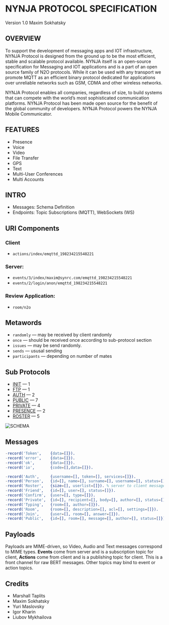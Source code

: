 NYNJA PROTOCOL SPECIFICATION
============================

Version 1.0 Maxim Sokhatsky

OVERVIEW
--------

To support the development of messaging apps and IOT infrastructure, NYNJA Protocol is designed from the ground up to be the most efficient, stable and scalable protocol available.  NYNJA itself is an open-source specification for Messaging and IOT applications and is a part of an open source family of N2O protocols. While it can be used with any transport we promote MQTT as an efficient binary protocol dedicated for applications over unreliable networks such as GSM, CDMA and other wireless networks.

NYNJA Protocol enables all companies, regardless of size, to build systems that can compete with the world’s most sophisticated communication platforms. NYNJA Protocol has been made open source for the benefit of the global community of developers. NYNJA Protocol powers the NYNJA Mobile Communicator.

FEATURES
--------

* Presence
* Voice
* Video
* File Transfer
* GPS
* Text
* Multi-User Conferences
* Multi Accounts

INTRO
-----

* Messages: Schema Definition
* Endpoints: Topic Subscriptions (MQTT), WebSockets (WS)

URI Components
--------------

### Client

* `actions/index/emqttd_198234215548221`

### Server:

* `events/3/index/maxim@synrc.com/emqttd_198234215548221`
* `events/2/login/anon/emqttd_198234215548221`

### Review Application:

* `room/n2o`

Metawords
---------

* `randomly` — may be received by client randomly
* `once` — should be received once according to sub-protocol section
* `issues` — may be send randomly.
* `sends` — ususal sending
* `participants` — depending on number of mates

Sub Protocols
-------------

* [INIT](https://github.com/NYNJA-MC/protocol/blob/master/INIT.md) — 1
* [FTP](https://github.com/NYNJA-MC/protocol/blob/master/FTP.md) — 1
* [AUTH](https://github.com/NYNJA-MC/protocol/blob/master/AUTH.md) — 2
* [PUBLIC](https://github.com/NYNJA-MC/protocol/blob/master/PUBLIC.md) — 7
* [PRIVATE](https://github.com/NYNJA-MC/protocol/blob/master/PRIVATE.md) — 4
* [PRESENCE](https://github.com/NYNJA-MC/protocol/blob/master/PRESENCE.md) — 2
* [ROSTER](https://github.com/NYNJA-MC/protocol/blob/master/ROSTER.md) — 5

![SCHEMA](https://github.com/NYNJA-MC/protocol/blob/master/roster.png)

Messages
--------

```erlang
-record('Token',    {data=[]}).
-record('error',    {data=[]}).
-record('ok',       {data=[]}).
-record('io',       {code=[],data=[]}).

-record('Auth',     {username=[], token=[], services=[]}).
-record('Person',   {id=[], name=[], surname=[], username=[], status=[]}).
-record('Roster',   {size=[], userlist=[]}). % server to client message
-record('Friend',   {id=[], user=[], status=[]}).
-record('Confirm',  {user=[], type=[]}).
-record('Private',  {id=[], recipient=[], body=[], author=[], status=[]}).
-record('Typing',   {room=[], author=[]}).
-record('Room',     {room=[], description=[], acl=[], settings=[]}).
-record('Join',     {user=[], room=[], answer=[]}).
-record('Public',   {id=[], room=[], message=[], author=[], status=[]}).
```

Payloads
--------

Payloads are MIME-driven, so Video, Audio and Text messages correspond to MIME types. **Events** come from server and is a subscription topic for client, **Actions** come from client and is a publishing topic for client. This is a front channel for raw BERT messages. Other topics may bind to event or action topics.

Credits
-------

* Marshall Taplits
* Maxim Sokhatsky
* Yuri Maslovsky
* Igor Kharin
* Liubov Mykhailova
